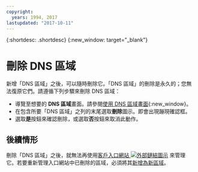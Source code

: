 ```yaml
---
copyright:
  years: 1994, 2017
lastupdated: "2017-10-11"
---
```


{:shortdesc: .shortdesc}
{:new_window: target="_blank"}

# 刪除 DNS 區域

新增「DNS 區域」之後，可以隨時刪除它。「DNS 區域」的刪除是永久的；您無法復原它們。請遵循下列步驟來刪除 DNS 區域：

* 導覽至想要的 **DNS 區域**畫面。請參閱[使用 DNS 區域畫面](use-dns-zones-screen.html){:new_window}。
* 在包含所要「DNS 區域」之列的末尾選取**刪除**圖示。即會出現蹦現確認框。
* 選取**是**按鈕來確認刪除，或選取**否**按鈕來取消此動作。

## 後續情形

刪除「DNS 區域」之後，就無法再使用[客戶入口網站 ![外部鏈結圖示](../../icons/launch-glyph.svg "外部鏈結圖示")](https://control.softlayer.com/) 來管理它。若要重新管理入口網站中已刪除的區域，必須將其[新增為新區域](add-dns-zone.html)。
